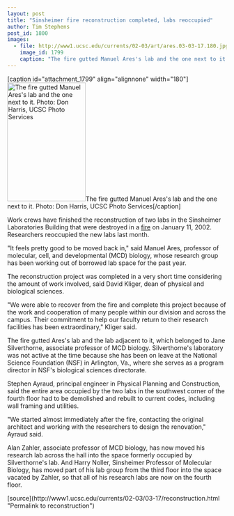 ```yaml
---
layout: post
title: "Sinsheimer fire reconstruction completed, labs reoccupied"
author: Tim Stephens
post_id: 1800
images:
  - file: http://www1.ucsc.edu/currents/02-03/art/ares.03-03-17.180.jpg
    image_id: 1799
    caption: "The fire gutted Manuel Ares's lab and the one next to it. Photo: Don Harris, UCSC Photo Services"
---
```


[caption id="attachment_1799" align="alignnone" width="180"]<a href="http://localhost/mysite/wp-content/uploads/2003/03/ares.03-03-17.180.jpg"><img class="size-full wp-image-1799" src="http://localhost/mysite/wp-content/uploads/2003/03/ares.03-03-17.180.jpg" alt="The fire gutted Manuel Ares's lab and the one next to it. Photo: Don Harris, UCSC Photo Services" width="180" height="272" /></a>The fire gutted Manuel Ares's lab and the one next to it. Photo: Don Harris, UCSC Photo Services[/caption]
<p>
  Work crews have finished the reconstruction of two labs in the Sinsheimer Laboratories Building that were destroyed in a <a href="http://www.ucsc.edu/currents/01-02/01-14/fire.html">fire</a> on January 11, 2002. Researchers reoccupied the new labs last month.
</p>
<p>
  "It feels pretty good to be moved back in," said Manuel Ares, professor of molecular, cell, and developmental (MCD) biology, whose research group has been working out of borrowed lab space for the past year.<br>
</p>
<p>
  The reconstruction project was completed in a very short time considering the amount of work involved, said David Kliger, dean of physical and biological sciences.<br>
</p>
<p>
  "We were able to recover from the fire and complete this project because of the work and cooperation of many people within our division and across the campus. Their commitment to help our faculty return to their research facilities has been extraordinary," Kliger said.<br>
</p>
<p>
  The fire gutted Ares's lab and the lab adjacent to it, which belonged to Jane Silverthorne, associate professor of MCD biology. Silverthorne's laboratory was not active at the time because she has been on leave at the National Science Foundation (NSF) in Arlington, Va., where she serves as a program director in NSF's biological sciences directorate.<br>
</p>
<p>
  Stephen Ayraud, principal engineer in Physical Planning and Construction, said the entire area occupied by the two labs in the southwest corner of the fourth floor had to be demolished and rebuilt to current codes, including wall framing and utilities.
</p>
<p>
  "We started almost immediately after the fire, contacting the original architect and working with the researchers to design the renovation," Ayraud said.<br>
</p>
<p>
  Alan Zahler, associate professor of MCD biology, has now moved his research lab across the hall into the space formerly occupied by Silverthorne's lab. And Harry Noller, Sinsheimer Professor of Molecular Biology, has moved part of his lab group from the third floor into the space vacated by Zahler, so that all of his research labs are now on the fourth floor.<br>
</p>
[source](http://www1.ucsc.edu/currents/02-03/03-17/reconstruction.html "Permalink to reconstruction")

